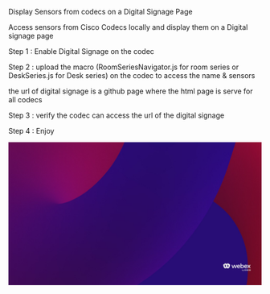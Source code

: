 Display Sensors from codecs on a Digital Signage Page

Access sensors from Cisco Codecs locally and display them on a Digital signage page

Step 1 : Enable Digital Signage on the codec

Step 2 : upload the macro (RoomSeriesNavigator.js for room series or DeskSeries.js for Desk series) on the codec to access the name & sensors

the url of digital signage is a github page where the html page is serve for all codecs

Step 3 : verify the codec can access the url of the digital signage

Step 4 : Enjoy

![This is an image](https://github.com/fabmarti17/sensor-data/blob/main/webex_bg.jpg)
